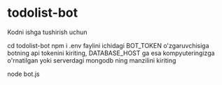 # todolist-bot
Kodni ishga tushirish uchun

cd todolist-bot
npm i
.env faylini ichidagi BOT_TOKEN o'zgaruvchisiga botning api tokenini kiriting, 
DATABASE_HOST ga esa kompyuteringizga o'rnatilgan yoki serverdagi mongodb ning manzilini kiriting

node bot.js
